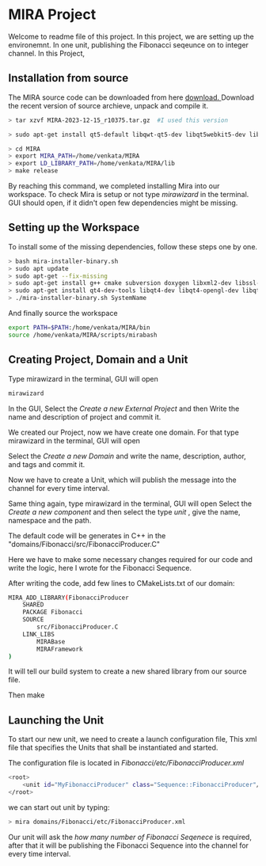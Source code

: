 
# MIRA Project

Welcome to readme file of this project. In this project, we are setting up the environemnt. In one unit, publishing the Fibonacci seqeunce on to integer channel.
In this Project, 


## Installation from source

The MIRA source code can be downloaded from here [ download. ]( https://www.mira-project.org/downloads/ )
Download the recent version of source archieve, unpack and compile it.

```bash
> tar xzvf MIRA-2023-12-15_r10375.tar.gz  #I used this version

> sudo apt-get install qt5-default libqwt-qt5-dev libqt5webkit5-dev libqwtmathml-qt5-dev libqt5opengl5-dev libqt5svg5-dev qt*5-dev qttools5-dev-tools git

> cd MIRA
> export MIRA_PATH=/home/venkata/MIRA
> export LD_LIBRARY_PATH=/home/venkata/MIRA/lib
> make release

```

By reaching this command, we completed installing Mira into our workspace.
To check Mira is setup or not type *mirawizard* in the terminal. GUI should open, if it didn't open few dependencies might be missing.

## Setting up the Workspace

To install some of the missing dependencies, follow these steps one by one.

```bash
> bash mira-installer-binary.sh 
> sudo apt update
> sudo apt-get --fix-missing
> sudo apt-get install g++ cmake subversion doxygen libxml2-dev libssl-dev libsqlite3-dev libboost-all-dev libogre-1.9-dev libsvn-dev libopencv-dev binutils-dev libiberty-dev libcurl4-gnutls-dev libprocps-dev
> sudo apt-get install qt4-dev-tools libqt4-dev libqt4-opengl-dev libqtwebkit-dev libqwt5-qt4-dev
> ./mira-installer-binary.sh SystemName
```
And finally source the workspace

```bash
export PATH=$PATH:/home/venkata/MIRA/bin
source /home/venkata/MIRA/scripts/mirabash

```

## Creating Project, Domain and a Unit

Type mirawizard in the terminal, GUI will open
```bash
mirawizard
```
In the GUI, Select the *Create a new External Project* and then Write the name and description of project and commit it.

We created our Project, now we have create one domain. For that type mirawizard in the terminal, GUI will open

Select the *Create a new Domain* and write the name, description, author, and tags and commit it.

Now we have to create a Unit, which will publish the message into the channel for every time interval.

Same thing again, type mirawizard in the terminal, GUI will open
Select the *Create a new component* and then select the type *unit* , give the name, namespace and the path.

The default code will be generates in C++ in the "domains/Fibonacci/src/FibonacciProducer.C"


Here we have to make some necessary changes required for our code and write the logic, here I wrote for the Fibonacci Sequence.

After writing the code, add few lines to CMakeLists.txt of our domain:
```bash
MIRA_ADD_LIBRARY(FibonacciProducer
    SHARED
    PACKAGE Fibonacci
    SOURCE
        src/FibonacciProducer.C
    LINK_LIBS
        MIRABase
        MIRAFramework
)
```

It will tell our build system to create a new shared library from our source file.

Then make

## Launching the Unit

To start our new unit, we need to create a launch configuration file, This xml file that specifies the Units that shall be instantiated and started.

The configuration file is located in *Fibonacci/etc/FibonacciProducer.xml*
```bash
<root>
    <unit id="MyFibonacciProducer" class="Sequence::FibonacciProducer"/>
</root>
```


we can start out unit by typing:
```bash
> mira domains/Fibonacci/etc/FibonacciProducer.xml

```
Our unit will ask the *how many number of Fibonacci Seqenece* is required, after that it will be publishing the Fibonacci Sequence into the channel for every time interval.
